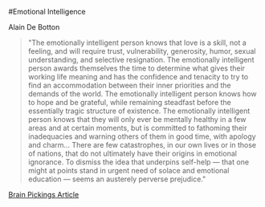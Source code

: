 #Emotional Intelligence

Alain De Botton

>"The emotionally intelligent person knows that love is a skill, not a feeling, and will require trust, vulnerability, generosity, humor, sexual understanding, and selective resignation. The emotionally intelligent person awards themselves the time to determine what gives their working life meaning and has the confidence and tenacity to try to find an accommodation between their inner priorities and the demands of the world. The emotionally intelligent person knows how to hope and be grateful, while remaining steadfast before the essentially tragic structure of existence. The emotionally intelligent person knows that they will only ever be mentally healthy in a few areas and at certain moments, but is committed to fathoming their inadequacies and warning others of them in good time, with apology and charm… There are few catastrophes, in our own lives or in those of nations, that do not ultimately have their origins in emotional ignorance.
To dismiss the idea that underpins self-help — that one might at points stand in urgent need of solace and emotional education — seems an austerely perverse prejudice."

[Brain Pickings Article](https://www.brainpickings.org/2019/11/25/the-school-of-life-book/)